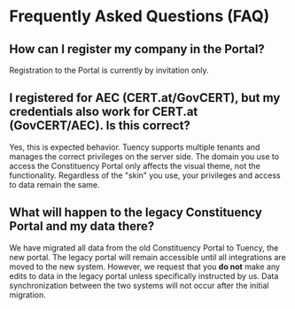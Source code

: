 # Frequently Asked Questions (FAQ)

## How can I register my company in the Portal?

Registration to the Portal is currently by invitation only.

## I registered for AEC (CERT.at/GovCERT), but my credentials also work for CERT.at (GovCERT/AEC). Is this correct?

Yes, this is expected behavior. Tuency supports multiple tenants and manages the correct privileges
on the server side. The domain you use to access the Constituency Portal only affects the
visual theme, not the functionality. Regardless of the "skin" you use, your privileges and access
to data remain the same.

## What will happen to the legacy Constituency Portal and my data there?

We have migrated all data from the old Constituency Portal to Tuency, the new portal. The legacy
portal will remain accessible until all integrations are moved to the new system. However, we
request that you __do not__ make any edits to data in the legacy portal unless specifically
instructed by us. Data synchronization between the two systems will not occur after the initial
migration.
